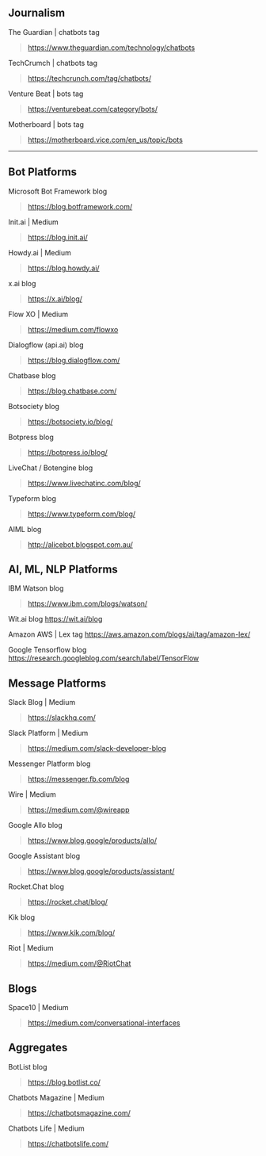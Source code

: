 ## Journalism

The Guardian | chatbots tag
> https://www.theguardian.com/technology/chatbots

TechCrumch | chatbots tag
> https://techcrunch.com/tag/chatbots/


Venture Beat | bots tag
> https://venturebeat.com/category/bots/

Motherboard | bots tag
> https://motherboard.vice.com/en_us/topic/bots

___

## Bot Platforms

Microsoft Bot Framework blog
> https://blog.botframework.com/

Init.ai | Medium
> https://blog.init.ai/

Howdy.ai | Medium
> https://blog.howdy.ai/

x.ai blog
> https://x.ai/blog/

Flow XO | Medium
> https://medium.com/flowxo

Dialogflow (api.ai) blog
> https://blog.dialogflow.com/

Chatbase blog
> https://blog.chatbase.com/

Botsociety blog
> https://botsociety.io/blog/

Botpress blog
> https://botpress.io/blog/

LiveChat / Botengine blog
> https://www.livechatinc.com/blog/

Typeform blog
> https://www.typeform.com/blog/

AIML blog
> http://alicebot.blogspot.com.au/

## AI, ML, NLP Platforms

IBM Watson blog
> https://www.ibm.com/blogs/watson/

Wit.ai blog
https://wit.ai/blog

Amazon AWS | Lex tag
https://aws.amazon.com/blogs/ai/tag/amazon-lex/

Google Tensorflow blog
https://research.googleblog.com/search/label/TensorFlow

## Message Platforms

Slack Blog | Medium
> https://slackhq.com/

Slack Platform | Medium
> https://medium.com/slack-developer-blog

Messenger Platform blog
> https://messenger.fb.com/blog

Wire | Medium
> https://medium.com/@wireapp

Google Allo blog
> https://www.blog.google/products/allo/

Google Assistant blog
> https://www.blog.google/products/assistant/

Rocket.Chat blog
> https://rocket.chat/blog/

Kik blog
> https://www.kik.com/blog/

Riot | Medium
> https://medium.com/@RiotChat

## Blogs

Space10 | Medium
> https://medium.com/conversational-interfaces

## Aggregates

BotList blog
> https://blog.botlist.co/

Chatbots Magazine | Medium
> https://chatbotsmagazine.com/

Chatbots Life | Medium
> https://chatbotslife.com/


